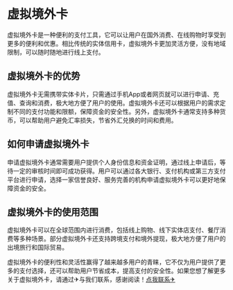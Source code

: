 # 虚拟境外卡

虚拟境外卡是一种便利的支付工具，它可以让用户在国外消费、在线购物时享受到更多的便利和优惠。相比传统的实体信用卡，虚拟境外卡更加灵活方便，没有地域限制，可以随时随地进行线上支付。

## 虚拟境外卡的优势

虚拟境外卡无需携带实体卡片，只需通过手机App或者网页就可以进行申请、充值、查询和消费，极大地方便了用户的使用。虚拟境外卡还可以根据用户的需求定制不同的支付功能和限额，保障资金的安全性。另外，虚拟境外卡通常支持多种货币，可以帮助用户避免汇率损失，节省外汇兑换的时间和费用。

## 如何申请虚拟境外卡

申请虚拟境外卡通常需要用户提供个人身份信息和资金证明，通过线上申请后，等待一定的审核时间即可成功获得。用户可以通过各大银行、支付机构或第三方支付平台进行申请，选择一家信誉良好、服务完善的机构申请虚拟境外卡可以更好地保障资金的安全。

## 虚拟境外卡的使用范围

虚拟境外卡可以在全球范围内进行消费，包括线上购物、线下实体店支付、餐厅消费等多种场景。部分虚拟境外卡还支持跨境支付和境外提现，极大地方便了用户的出境旅行和国际贸易。

虚拟境外卡的便利性和灵活性赢得了越来越多用户的青睐，它不仅为用户提供了更多的支付选择，还可以帮助用户节省成本，提高支付的安全性。如果您想了解更多关于虚拟境外卡，请通过✈与我们联系，感谢阅读！[点我联系✈](https://docs.k02.cc)
